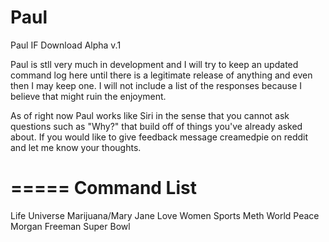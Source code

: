Paul
=====

Paul IF Download Alpha v.1

Paul is stll very much in development and I will try to keep an updated command log here until there is a legitimate release of anything and even then I may keep one.  I will not include a list of the responses because I believe that might ruin the enjoyment. 

As of right now Paul works like Siri in the sense that you cannot ask questions such as "Why?" that build off of things you've already asked about.  If you would like to give feedback message creamedpie on reddit and let me know your thoughts.

=====
Command List
=====

Life
Universe
Marijuana/Mary Jane
Love
Women
Sports
Meth
World Peace
Morgan Freeman
Super Bowl
